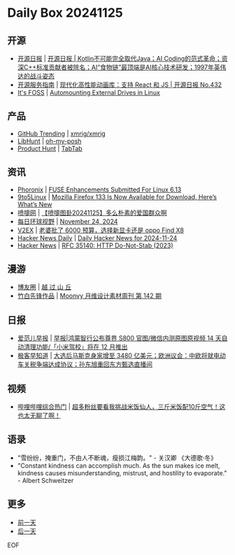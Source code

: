 # Daily Box 20241125

## 开源
- [开源日报](https://www.oschina.net/news/column?columnId=25) | [开源日报 | Kotlin不可能完全取代Java；AI Coding的范式革命；资深C++标准贡献者被除名；AI“食物链”最顶端是AI核心技术研发；1997年英伟达的战斗姿态](https://www.oschina.net/news/322022)
- [开源服务指南](https://osguider.com/blog/) | [现代化高性能动画库：支持 React 和 JS | 开源日报 No.432](https://osguider.com/blog/post/daily/daily-432/)
- [It's FOSS](https://itsfoss.com/) | [Automounting External Drives in Linux](https://itsfoss.com/automount-drives-linux/)

## 产品
- [GitHub Trending](https://github.com/trending?since=daily) | [xmrig/xmrig](https://github.com/xmrig/xmrig)
- [LibHunt](https://www.libhunt.com/) | [oh-my-posh](https://www.libhunt.com/r/oh-my-posh)
- [Product Hunt](https://www.producthunt.com) | [TabTab](https://www.producthunt.com/posts/tabtab-2)

## 资讯
- [Phoronix](https://www.phoronix.com/) | [FUSE Enhancements Submitted For Linux 6.13](https://www.phoronix.com/news/Linux-6.13-FUSE)
- [9to5Linux](https://9to5linux.com/) | [Mozilla Firefox 133 Is Now Available for Download, Here&#8217;s What&#8217;s New](https://9to5linux.com/mozilla-firefox-133-is-now-available-for-download-heres-whats-new)
- [喷嚏网](http://www.dapenti.com/blog/blog.asp?subjectid=70&name=xilei) | [【喷嚏图卦20241125】多么朴素的爱国群众啊](http://www.dapenti.com/blog/more.asp?name=xilei&id=182650)
- [每日环球视野](https://idai.ly/) | [November 24, 2024](http://m.idai.ly/se/a193iG?1732377600)
- [V2EX](https://www.v2ex.com/) | [老婆批了 6000 预算，选择新显卡还是 oppo Find X8](https://www.v2ex.com/t/1092504)
- [Hacker News Daily](https://www.daemonology.net/hn-daily/) | [Daily Hacker News for 2024-11-24](https://www.daemonology.net/hn-daily/2024-11-24.html)
- [Hacker News](https://news.ycombinator.com/front) | [RFC 35140: HTTP Do-Not-Stab (2023)](https://news.ycombinator.com/item?id=42232040)

## 漫游
- [博友圈](https://www.boyouquan.com/home) | [越 过 山 丘](https://www.boyouquan.com/go?from=feed&link=https%3A%2F%2Fhin.cool%2Fposts%2Fyueguoshanqiu.html)
- [竹白先锋作品](https://www.zhubai.wiki/) | [Moonvy 月维设计素材周刊 第 142 期](https://open.zhubai.wiki/a/l/t/z/pl/moonvy/2472694411705540608)

## 日报
- [爱范儿早报](https://www.ifanr.com/category/ifanrnews) | [早报|鸿蒙智行公布尊界 S800 官图/微信内测原图原视频 14 天自动清理功能/「小米驾校」将在 12 月推出](https://www.ifanr.com/1606884)
- [极客早知道](https://www.geekpark.net/column/74) | [​大选后马斯克身家增至 3480 亿美元；欧洲议会：中欧将就电动车关税争端达成协议；孙东旭重回东方甄选直播间](https://www.geekpark.net/news/343435)

## 视频
- [哔哩哔哩综合热门](https://www.bilibili.com/v/popular/all/) | [超多粉丝要看我挑战米饭仙人，三斤米饭配10斤空气！这也太无聊了啊！](https://b23.tv/BV1XJzAYNEnB)

## 语录
- "雪纷纷，掩重门，不由人不断魂，瘦损江梅韵。" - 关汉卿 《大德歌·冬》
- "Constant kindness can accomplish much. As the sun makes ice melt, kindness causes misunderstanding, mistrust, and hostility to evaporate." - Albert Schweitzer

## 更多
- [前一天](daily-box-20241124.md)
- [后一天](daily-box-20241126.md)

EOF
